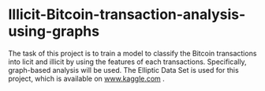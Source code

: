 # Illicit-Bitcoin-transaction-analysis-using-graphs
The task of this project is to train a model to classify the Bitcoin transactions into licit and illicit by using the features of each transactions. Specifically, graph-based analysis will be used. The Elliptic Data Set is used for this project, which is available on www.kaggle.com .
